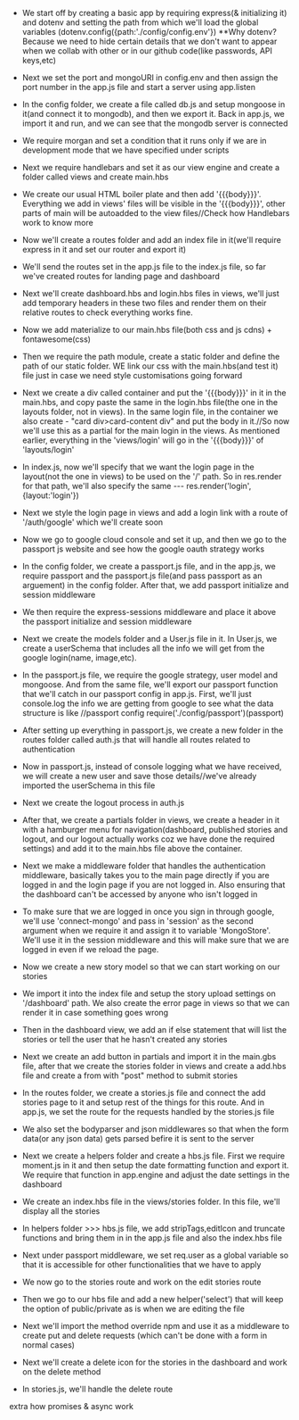 - We start off by creating a basic app by requiring express(& initializing it) and dotenv and setting the path from which we'll load the global variables (dotenv.config({path:'./config/config.env'})
**Why dotenv? Because we need to hide certain details that we don't want to appear when we collab with other or in our github code(like passwords, API keys,etc)

- Next we set the port and mongoURI in config.env and then assign the port number in the app.js file and start a server using app.listen

- In the config folder, we create a file called db.js and setup mongoose in it(and connect it to mongodb), and then we export it. Back in app.js, we import it and run, and we can see that the mongodb server is  connected

- We require morgan and set a condition that it runs only if we are in development mode that we have specified under scripts

- Next we require handlebars and set it as our view engine and create a folder called views and create main.hbs

- We create our usual HTML boiler plate and then add '{{{body}}}'. Everything we add in views' files will be visible in the '{{{body}}}', other parts of main will be autoadded to the view files//Check how Handlebars work to know more

- Now we'll create a routes folder and add an index file in it(we'll require express in it and set our router and export it) 

- We'll send the routes set in the app.js file to the index.js file, so far we've created routes for landing page and dashboard

- Next we'll create dashboard.hbs and login.hbs files in views, we'll just add temporary headers in these two files and render them on their relative routes to check everything works fine.

- Now we add materialize to our main.hbs file(both css and js cdns) + fontawesome(css)

- Then we require the path module, create a static folder and define the path of our static folder. WE link our css with the main.hbs(and test it) file just in case we need style customisations going forward 

- Next we create a div called container and put the '{{{body}}}' in it in the main.hbs, and copy paste the same in the login.hbs file(the one in the layouts folder, not in views). In the same login file, in the container we also create - "card div>card-content div" and put the body in it.//So now we'll use this as a partial for the main login in the views. As mentioned earlier, everything in the 'views/login' will go in the '{{{body}}}' of 'layouts/login'

- In index.js, now we'll specify that we want the login page in the layout(not the one in views) to be used on the '/' path. So in res.render for that path, we'll also specify the same --- res.render('login',{layout:'login'}) 

- Next we style the login page in views and add a login link with a route of '/auth/google' which we'll create soon

- Now we go to google cloud console and set it up, and then we go to the passport js website and see how the google oauth strategy works

- In the config folder, we create a passport.js file, and in the app.js, we require passport and the passport.js file(and pass passport as an arguement) in the config folder. After that, we add passport initialize and session middleware

- We then require the express-sessions middleware and place it above the passport initialize and session middleware

- Next we create the models folder and a User.js file in it. In User.js, we create a userSchema that includes all the info we will get from the google login(name, image,etc).

- In the passport.js file, we require the google strategy, user model and mongoose. And from the same file, we'll export our passport function that we'll catch in our passport config in app.js. First, we'll just console.log the info we are getting from google to see what the data structure is like
//passport config
require('./config/passport')(passport)

- After setting up everything in passport.js, we create a new folder in the routes folder called auth.js that will handle all routes related to authentication

- Now in passport.js, instead of console logging what we have received, we will create a new user and save those details//we've already imported the userSchema in this file  

- Next we create the logout process in auth.js

- After that, we create a partials folder in views, we create a header in it with a hamburger menu for navigation(dashboard, published stories and logout, and our logout actually works coz we have done the required settings) and add it to the main.hbs file above the container.

- Next we make a middleware folder that handles the authentication middleware, basically takes you to the main page directly if you are logged in and the login page if you are not logged in. Also ensuring that the dashboard can't be accessed by anyone who isn't logged in

- To make sure that we are logged in once you sign in through google, we'll use 'connect-mongo' and pass in 'session' as the second argument when we require it and assign it to variable 'MongoStore'. We'll use it in the session middleware and this will make sure that we are logged in even if we reload the page.

- Now we create a new story model so that we can start working on our stories

- We import it into the index file and setup the story upload settings on '/dashboard' path. We also create the error page in views so that we can render it in case something goes wrong

- Then in the dashboard view, we add an if else statement that will list the stories or tell the user that he hasn't created any stories

- Next we create an add button in partials and import it in the main.gbs file, after that we create the stories folder in views and create a add.hbs file and create a from with "post" method to submit stories

- In the routes folder, we create a stories.js file and connect the add stories page to it and setup rest of the things for this route. And in app.js, we set the route for the requests handled by the stories.js file

- We also set the bodyparser and json middlewares so that when the form data(or any json data) gets parsed befire it is sent to the server

- Next we create a helpers folder and create a hbs.js file. First we require moment.js in it and then setup the date formatting function and export it. We require that function in app.engine and adjust the date settings in the dashboard

- We create an index.hbs file in the views/stories folder. In this file, we'll display all the stories

- In helpers folder >>> hbs.js file, we add stripTags,editIcon and truncate functions and bring them in in the app.js file and also the index.hbs file

- Next under passport middleware, we set req.user as a global variable so that it is accessible for other functionalities that we have to apply

- We now go to the stories route and work on the edit stories route

- Then we go to our hbs file and add a new helper('select') that will keep the option of public/private as is when we are editing the file

- Next we'll import the method override npm and use it as a middleware to create put and delete requests (which can't be done with a form in normal cases)

- Next we'll create a delete icon for the stories in the dashboard and work on the delete method

- In stories.js, we'll handle the delete route


extra
how promises & async work

